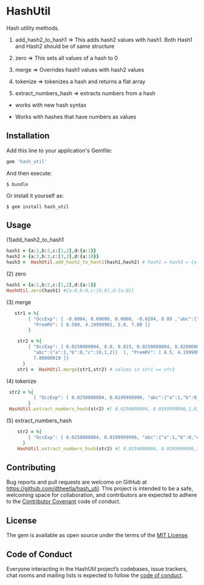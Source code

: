 # HashUtil

Hash utility methods.

1) add_hash2_to_hash1 => This adds hash2 values with hash1. Both Hash1 and Hash2
should be of same structure

2) zero => This sets all values of a hash to 0

3) merge => Overrides hash1 values with hash2 values

4) tokenize => tokenizes a hash and returns a flat array

5) extract_numbers_hash => extracts numbers from a hash             

* works with new hash syntax

* Works with hashes that have numbers as values

## Installation

Add this line to your application's Gemfile:

```ruby
gem 'hash_util'
```

And then execute:

    $ bundle

Or install it yourself as:

    $ gem install hash_util

## Usage

(1)add_hash2_to_hash1
```ruby
hash1 = {a:1,b:2,c:[1,2],d:{a:1}}
hash2 = {a:3,b:3,c:[3,2],d:{a:10}}
hash3 =  HashUtil.add_hash2_to_hash1(hash1,hash2) # hash1 = hash3 = {a:4,b:5,c:[4,4],d:{a:11}}
```
(2) zero
```ruby
hash1 = {a:1,b:2,c:[1,2],d:{a:1}}
HashUtil.zero(hash1) #{a:0,b:0,c:[0,0],d:{a:0}}
```
(3) merge
```ruby
   str1 = %{
        { "OccExp": [ -0.0004, 0.09600, 0.0000, -0.0204, 0.09 ,"abc":{"a":1,"b":0,"c":[0,1,2]} ],
          "PremRV": [ 8.500, 4.19999981, 5.0, 7.80 ]}
        }    

    str2 = %{
        { "OccExp": [ 0.0250000004, 0.0, 0.023, 0.0250000004, 0.0280000009,
          "abc":{"a":1,"b":0,"c":[0,1,2]}  ], "PremRV": [ 8.5, 4.19999981, 5.5,
          7.80000019 ]}
      }
    str1 =  HashUtil.merge(str1,str2) # values in str1 == str2
```
(4) tokenize
```ruby
 str2 = %{
          { "OccExp": [ 0.0250000004, 0.0199999996, "abc":{"a":1,"b":0,"c":[0,1,2]}]}
        }
 HashUtil.extract_numbers_hash(str2) #[ 0.0250000004, 0.0199999996,1,0,0,1,2]
```
(5) extract_numbers_hash
```ruby
    str2 = %{
        { "OccExp": [ 0.0250000004, 0.0199999996, "abc":{"a":1,"b":0,"c":[0,1,2]}]}
      }
    HashUtil.extract_numbers_hash(str2) #[ 0.0250000004, 0.0199999996,1,0,0,1,2]  

```



## Contributing

Bug reports and pull requests are welcome on GitHub at https://github.com/dtheetla/hash_util. This project is intended to be a safe, welcoming space for collaboration, and contributors are expected to adhere to the [Contributor Covenant](http://contributor-covenant.org) code of conduct.

## License

The gem is available as open source under the terms of the [MIT License](http://opensource.org/licenses/MIT).

## Code of Conduct

Everyone interacting in the HashUtil project’s codebases, issue trackers, chat rooms and mailing lists is expected to follow the [code of conduct](https://github.com/[USERNAME]/hash_util/blob/master/CODE_OF_CONDUCT.md).
